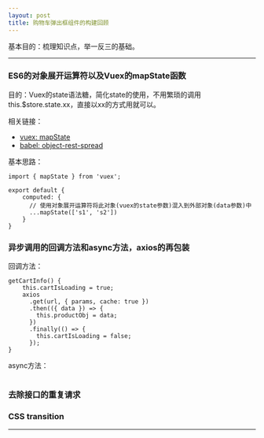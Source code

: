 ```yaml
---
layout: post
title: 购物车弹出框组件的构建回顾
---
```


基本目的：梳理知识点，举一反三的基础。

----

### ES6的对象展开运算符以及Vuex的mapState函数

目的：Vuex的state语法糖，简化state的使用，不用繁琐的调用this.$store.state.xx，直接以xx的方式用就可以。

相关链接：

* [vuex: mapState](https://vuex.vuejs.org/zh/guide/state.html#mapstate-%E8%BE%85%E5%8A%A9%E5%87%BD%E6%95%B0)
* [babel: object-rest-spread](https://babeljs.io/docs/en/babel-plugin-transform-object-rest-spread/)

基本思路：

```
import { mapState } from 'vuex';

export default {
    computed: {
      // 使用对象展开运算符将此对象(vuex的state参数)混入到外部对象(data参数)中
      ...mapState(['s1', 's2'])
    }
}
```

### 异步调用的回调方法和async方法，axios的再包装

回调方法：
```
getCartInfo() {
    this.cartIsLoading = true;
    axios
      .get(url, { params, cache: true })
      .then(({ data }) => {
        this.productObj = data;
      })
      .finally(() => {
        this.cartIsLoading = false;
      });
}
```

async方法：
```

```



### 去除接口的重复请求


### CSS transition

---
